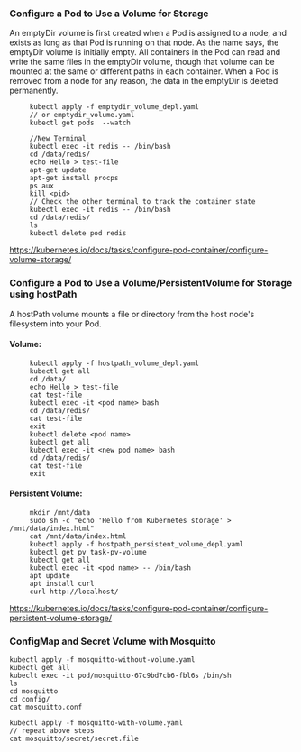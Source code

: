 ### Configure a Pod to Use a Volume for Storage

An emptyDir volume is first created when a Pod is assigned to a node, and exists as long as that Pod is running on that node. As the name says, the emptyDir volume is initially empty. All containers in the Pod can read and write the same files in the emptyDir volume, though that volume can be mounted at the same or different paths in each container. When a Pod is removed from a node for any reason, the data in the emptyDir is deleted permanently.  

         kubectl apply -f emptydir_volume_depl.yaml
         // or emptydir_volume.yaml   
         kubectl get pods  --watch
         
         //New Terminal
         kubectl exec -it redis -- /bin/bash  
         cd /data/redis/
         echo Hello > test-file
         apt-get update
         apt-get install procps
         ps aux 
         kill <pid> 
         // Check the other terminal to track the container state
         kubectl exec -it redis -- /bin/bash
         cd /data/redis/
         ls
         kubectl delete pod redis
         
 https://kubernetes.io/docs/tasks/configure-pod-container/configure-volume-storage/  
         
### Configure a Pod to Use a Volume/PersistentVolume for Storage using hostPath
  A hostPath volume mounts a file or directory from the host node's filesystem into your Pod.  
   #### Volume:
         kubectl apply -f hostpath_volume_depl.yaml
         kubectl get all
         cd /data/
         echo Hello > test-file
         cat test-file
         kubectl exec -it <pod name> bash
         cd /data/redis/
         cat test-file
         exit
         kubectl delete <pod name>
         kubectl get all
         kubectl exec -it <new pod name> bash
         cd /data/redis/
         cat test-file
         exit
  #### Persistent Volume:
         mkdir /mnt/data  
         sudo sh -c "echo 'Hello from Kubernetes storage' > /mnt/data/index.html"
         cat /mnt/data/index.html
         kubectl apply -f hostpath_persistent_volume_depl.yaml
         kubectl get pv task-pv-volume
         kubectl get all
         kubectl exec -it <pod name> -- /bin/bash
         apt update
         apt install curl
         curl http://localhost/
  
https://kubernetes.io/docs/tasks/configure-pod-container/configure-persistent-volume-storage/

### ConfigMap and Secret Volume with Mosquitto

    kubectl apply -f mosquitto-without-volume.yaml  
    kubectl get all  
    kubeclt exec -it pod/mosquitto-67c9bd7cb6-fbl6s /bin/sh  
    ls  
    cd mosquitto  
    cd config/  
    cat mosquitto.conf
    
    kubectl apply -f mosquitto-with-volume.yaml
    // repeat above steps
    cat mosquitto/secret/secret.file
    
